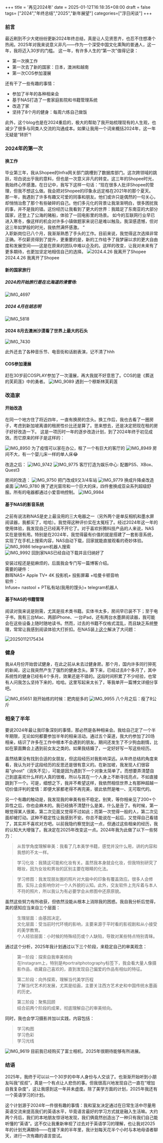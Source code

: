 +++
title = '再见2024年'
date = 2025-01-12T16:18:35+08:00
draft = false
tags= ["2024","年终总结","2025","新年展望"]
categories=["浮日闲谈"]
+++
### 前言
最近刷到不少大佬纷纷更新2024年终总结，真是让人见贤思齐，也忍不住想凑个热闹。2025年对我来说意义非凡——作为一个深受中国文化熏陶的普通人，这一年，我将迈入30岁的门槛。
这一年，有许多人生的“第一次”值得记录：
- 第一次换工作
- 第一次去了新的国家：日本，澳洲和越南
- 第一次COS参加漫展

还有干了一些有趣的事情：  
- 参加了半年的各种相亲会
- 基于NAS打造了一套家庭影院和书籍管理系统
- 改造了家
- 坚持了8个月的健身：每周六练自己做饭 

此外，这个blog也是在2024重启的，极大的帮助了我开始梳理现有的人生观，也减少了很多与同类人交流的沟通成本。如果让我用一个词来概括2024年，这一年无疑是“转折”!

### 2024年的第一次
#### 换工作
毕业第三年，我从Shopee的Infra网关部门跳槽到了数据库部门。这次跨领域的跳跃，坦白说出乎我的意料，但也是一次意义非凡的转变。这三年的Shopee时光，我始终心怀感激。在日记中，我写下这样一句话：“现在很多人批评Shopee的管理，但我不想这么做。我会把对Shopee的印象永远定格在2021年的那个夏天。  
那一年，我遇到了许多有趣又可爱的同事和朋友。他们或许只是偶然的一句关心，却悄悄治愈了那个有些破碎的自己。他们多元化的背景让我渐渐明白，很多困扰我的事，并不是我的错。这份经历让我看到了更大的世界：我踏足了东南亚的大部分国家，还登上了公海的赌船，体验了一回电影里的场景。
如今的互联网行业早已进入寒冬，像这样的机会对许多小镇做题家来说已是难以触及。我深感遗憾，但对这三年如梦般的时光，我依然满怀感激。
“  
入职新岗位已八个月，我渐渐熟悉了手头的工作。目前来说，我觉得这次选择非常正确。不仅薪资得到了提升，更重要的是，新的工作给予了我梦寐以求的更大自由度和发展空间——这是在原来的团队中难以企及的。这样的改变，让我对未来有了更多期待，也更加坚定地相信自己的选择。
![2024.4.26 我离开了Shopee](https://cdn.jsdelivr.net/gh/liuzehao/PictureManager/lib/IMG_9983.JPG)
2024.4.26 我离开了Shopee

#### 新的国家旅行
##### 2024的开始旅行是在北海道的滑雪场:
![IMG_4697](https://cdn.jsdelivr.net/gh/liuzehao/PictureManager/lib/IMG_4697.JPG)
##### 2024 4月在胡志明
![IMG_5818](https://cdn.jsdelivr.net/gh/liuzehao/PictureManager/lib/IMG_5818.JPG)
#### 2024 8月去澳洲沙漠看了世界上最大的石头
![IMG_7430](https://cdn.jsdelivr.net/gh/liuzehao/PictureManager/lib/IMG_7430.JPG)

此外还去了各种音乐节、电音街和话剧表演，记不清了hhh  
#### COS参加漫展
赶在30岁前COSPLAY参加了一次漫展，再大我就不好意思了。COS的是《葬送的芙莉莲》中的勇者。
![IMG_9089](https://cdn.jsdelivr.net/gh/liuzehao/PictureManager/lib/IMG_9089.JPG)
遇到一个穆斯林芙莉莲

### 改造家

#### 开始改造
在同一个地方住了将近四年，一直有换房的念头。换工作后，我也去看了一圈房子，考虑到新加坡离谱的租房性价比还是算了。思来想去，还是决定把现在租的房子好好改造一下。
这是一项历时一年的逐步改造计划，到了2024年终于初见成效。而它原来的样子是这样的：

![IMG_8950](https://cdn.jsdelivr.net/gh/liuzehao/PictureManager/lib/IMG_8950.JPG)
为了疫情可以家在办公，租了一个有巨大的客厅的
![IMG_8949](https://cdn.jsdelivr.net/gh/liuzehao/PictureManager/lib/IMG_8949.JPG)
房间不大，有一个婴儿床一样的单人床😂

改造之后：
![IMG_9742](https://cdn.jsdelivr.net/gh/liuzehao/PictureManager/lib/IMG_9742.jpg)
![IMG_9775](https://cdn.jsdelivr.net/gh/liuzehao/PictureManager/lib/IMG_9775.jpg)
客厅打造为娱乐中心: 配置PS5、XBox、Quest3

房间的改造：
![IMG_9750](https://cdn.jsdelivr.net/gh/liuzehao/PictureManager/lib/IMG_9750.jpg)
把门改成9又3/4车站
![IMG_9779](https://cdn.jsdelivr.net/gh/liuzehao/PictureManager/lib/IMG_9779.jpg)
换成升降桌改造桌面
![IMG_9780](https://cdn.jsdelivr.net/gh/liuzehao/PictureManager/lib/IMG_9780.jpg)
换了遮光窗帘和一个巨大的床，四件套换成亚朵系列超级舒服。所有的电器都通过小爱音响控制。
![IMG_9984](https://cdn.jsdelivr.net/gh/liuzehao/PictureManager/lib/IMG_9984.PNG)
#### 基于NAS的影音系统
之前有说法称NAS是史上最没用的三大电器之一（另外两个是单反相机和墨水屏阅读器，我都买了，哈哈）。我觉得这种评价实在太冤枉了。经过2024年这一年的使用体验，我发现自己已经离不开它了。对于喜欢折腾科技产品的人来说，NAS实在是很有用。特别是在2024年，我觉得最有价值的就是搭建了一套影音系统，实现了在手机上搜索内容，NAS自动下载，回家就能直接观看的奇妙体验。
![IMG_9986](https://cdn.jsdelivr.net/gh/liuzehao/PictureManager/lib/IMG_9986.PNG)
telegram机器人搜索  
![IMG_9992](https://cdn.jsdelivr.net/gh/liuzehao/PictureManager/lib/IMG_9992.jpg)
回到家NAS已经自动下载并且归纳好了  

安装过程还是挺麻烦的，后面我会专门写一篇博客介绍。  
需要的硬件：  
群晖NAS+ Apple TV+ 4K 投影机+ 投影屏幕 +哈曼卡顿音响  
软件：  
Infuse+ nastool + PT私有站(我用的馒头)+ telegram机器人 

#### 基于NAS的书籍管理
阅读对我来说是刚需，尤其是技术类书籍。实体书太多，房间早已装不下；至于电子书，我有三台Mac、两部iPhone、一台iPad，还有两台水墨屏阅读器，我可能会在这些设备上随时随地读书。然而，过去的书籍不仅格式混乱，而且缺乏系统整理，常常让我感到阅读体验大打折扣。在NAS装上[这个](https://github.com/talebook/talebook)解决了大问题：

![20250112175434](https://cdn.jsdelivr.net/gh/liuzehao/PictureManager/lib/20250112175434.png)
### 健身
我从4月份开始尝试健身，在此之前从未去过健身房。那个月，国内许多同行猝死的新闻，这让我突然产生了强烈的健身念头。算下来，已经过去8个多月了，其中系统性的健身已经有4个多月，效果还是不错的。这段时间积累了不少经验，也常有人问我怎么坚持下来的，哈哈。这里写起来太长了，等我单开一篇博文详细分享吧。

![IMG_65651](https://cdn.jsdelivr.net/gh/liuzehao/PictureManager/lib/IMG_65651.JPG)
刚开始练的时候：肥肉挺多的
![IMG_9955](https://cdn.jsdelivr.net/gh/liuzehao/PictureManager/lib/IMG_9955.JPG)
八个月之后：瘦了8公斤

### 相亲了半年
要说2024年最让我印象深刻的事情，那必然是各种相亲会。我给自己定了一个半年期限，无论如何都要参加半年的相亲活动。通过五个渠道，我大约参加了20场相亲，结识了许多在工作中根本不会遇到的朋友。期间还发生了不少狗血剧情，比如在蒙面舞会上遇到前女友之类的。如果我结婚了，一定好好写一写这些经历。

虽然结果没有找到合适的女朋友，但这段经历对我影响深远。从年终总结的角度来看，我认为对于这段经历的反思还是很有意义的。在新加坡，我发现人们很容易"ghost"（消失不见），可能是因为遇到下一个对象太简单了。而想要弄清楚自己到底喜欢什么样的人真的很难，所以与其在一个人身上不断寻找亮点，不如直接跳到下一个。可是，细想之下，我并不希望这样，我依然相信世界上有那种超越一切价值评判的爱情：即便大家都老得不再完美，彼此依然是唯一、无可取代的。

另一个有趣的触动是，我发现我的审美有些不稳定。别笑，等你相亲见了200+个异性之后，你也会麻木的。我已经搞不清楚什么是美，什么是丑了。有时候，第一眼觉得某人很美，第二次见面又觉得不过如此；而第一次觉得一般的人，第二次见面却被打动。这种不稳定性让我感到不安。你总不能说在一起后，又觉得自己看错了，其实并不喜欢对方吧。以前我隐约察觉到这一点，但通过这些相亲的经历，我的认知大大增强了。我决定在2025年改变这一点。2024年我为此做了以下一些努力：

>从哲学角度理解审美：我看了几本美学书籍，感觉并没什么用，讲的内容和我想的不太一样。  

>学习化妆：我猜这可能和化妆有关。虽然我本身就会化妆，但我特别研究了眼妆，因为女妆和男妆的区别主要在眼睛的化法。  

>学习修图：我发现朋友圈的照片对大脑中的印象有覆盖效应。很多人会修图，实际上会影响你对一个人外貌的认知。此外，交友软件上充斥着与本人不符的照片，所以我认为有必要学会从修图中还原原貌。  
  
虽然这些努力有所收获，但依然没能从根本上消除我的困惑。我自我分析后觉得，美的感知应当来自三个层面：

>生理层面：由基因决定。  
文化层面：受当前时代环境的影响，主要来源于平时看的影视剧和从小接受的美学教育。  
个人经验层面：小时候的特殊经历或个人缺陷，导致对某些特点特别青睐。  

通过这个分析，2025年我计划通过以下三个阶段，来稳定自己的审美观念：

> 第一阶段：探索自我审美倾向  
在Instagram上，特别是#portraitphotography标签下，我会看大量人像摄影作品，收藏自己喜欢的，直到发现自己偏爱的作品有相似的特征。

> 第二阶段：向外探索，理解当代美学历程  
了解当代艺术的发展，尤其是绘画，主要关注西方艺术史和中国传统水墨画的历史。

> 第三阶段：聚焦回顾  
结合前两个阶段的成果，彻底理解自己的审美倾向。

同时，我也会学习摄影并加以实践，内容包括：
>学习构图  
>学习色彩  
>学习光线  

![IMG_9619](https://cdn.jsdelivr.net/gh/liuzehao/PictureManager/lib/IMG_9619.JPG)
目前我已经购买了富士相机，2025年很期待能够有所进展。

### 结语
2025年，我终于可以以一个30岁的中年人身份与人交谈了。也渐渐开始听到小朋友叫我“叔叔”，真是一个有点让人悲伤的事。但我很高兴地发现自己一直在“增加自我复杂度”，这让我感到这一年并未虚度。除了美学方面的计划，2025年我还有一个英语学习的计划。

这个计划源于2024年一件很有趣的事情：我和室友决定通过在日常生活中尽量用英语交流来提高我们的英语水平，毕竟语言最好的学习方式就是融入生活嘛。大约两个月后，我们的本地朋友惊讶地发现，我们俩竟然创造出了一种只有我们自己能听懂的“英语”。这不仅让我重新审视了过去对于英语学习的理解，也让我对2025年的计划充满期待——在接下来的半年里，我计划每天花半个小时与本地母语者聊天，进行一次有趣的语言尝试。
